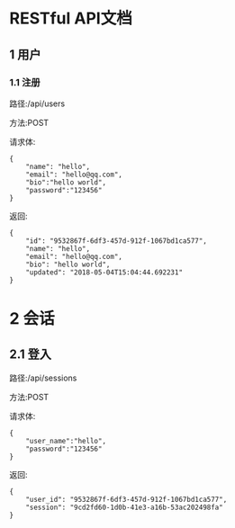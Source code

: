 # RESTful API文档

## 1 用户
### 1.1 注册

路径:/api/users

方法:POST

请求体:
```
{
	"name": "hello",
	"email": "hello@qq.com",
	"bio":"hello world",
	"password":"123456"
}
```

返回:
```
{
    "id": "9532867f-6df3-457d-912f-1067bd1ca577",
    "name": "hello",
    "email": "hello@qq.com",
    "bio": "hello world",
    "updated": "2018-05-04T15:04:44.692231"
}
```

# 2 会话
## 2.1 登入

路径:/api/sessions

方法:POST

请求体:
```
{
	"user_name":"hello",
	"password":"123456"
}
```

返回:
```
{
    "user_id": "9532867f-6df3-457d-912f-1067bd1ca577",
    "session": "9cd2fd60-1d0b-41e3-a16b-53ac202498fa"
}
```